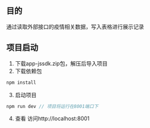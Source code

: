 ## 目的
通过读取外部接口的疫情相关数据，写入表格进行展示记录
## 项目启动
1. 下载app-jssdk.zip包，解压后导入项目
2. 下载依赖包
```js
npm install
```
3. 启动项目
```js
npm run dev // 项目将运行在8001端口下
```
4. 查看
访问http://localhost:8001
